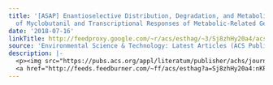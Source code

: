 ```yaml
---
title: '[ASAP] Enantioselective Distribution, Degradation, and Metabolite Formation
  of Myclobutanil and Transcriptional Responses of Metabolic-Related Genes in Rats'
date: '2018-07-16'
linkTitle: http://feedproxy.google.com/~r/acs/esthag/~3/Sj8zhHy20a4/acs.est.8b01721
source: 'Environmental Science & Technology: Latest Articles (ACS Publications)'
description: |-
  <p><img src="https://pubs.acs.org/appl/literatum/publisher/achs/journals/content/esthag/0/esthag.ahead-of-print/acs.est.8b01721/20180716/images/medium/es-2018-01721c_0007.gif" alt="TOC Graphic"/></p><div><cite>Environmental Science & Technology</cite></div><div>DOI: 10.1021/acs.est.8b01721</div><div class="feedflare">
  <a href="http://feeds.feedburner.com/~ff/acs/esthag?a=Sj8zhHy20a4:nKPVXFzu_sk:yIl2AUoC8zA"><img src="http://feeds.feedburner.com/~ff/acs/esthag?d=yIl2AUoC8zA" border="0"></img></a>
---
```

